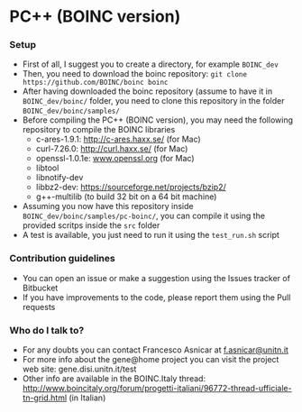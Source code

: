 # PC++ (BOINC version) #


### Setup ###

* First of all, I suggest you to create a directory, for example `BOINC_dev`
* Then, you need to download the boinc repository: `git clone https://github.com/BOINC/boinc boinc`
* After having downloaded the boinc repository (assume to have it in `BOINC_dev/boinc/` folder, you need to clone this repository in the folder `BOINC_dev/boinc/samples/`
* Before compiling the PC++ (BOINC version), you may need the following repository to compile the BOINC libraries
	* c-ares-1.9.1: http://c-ares.haxx.se/ (for Mac)
	* curl-7.26.0: http://curl.haxx.se/ (for Mac)
	* openssl-1.0.1e: www.openssl.org (for Mac)
	* libtool
	* libnotify-dev
	* libbz2-dev: https://sourceforge.net/projects/bzip2/
	* g++-multilib (to build 32 bit on a 64 bit machine)
* Assuming you now have this repository inside `BOINC_dev/boinc/samples/pc-boinc/`, you can compile it using the provided scritps inside the `src` folder
* A test is available, you just need to run it using the `test_run.sh` script


### Contribution guidelines ###

* You can open an issue or make a suggestion using the Issues tracker of Bitbucket
* If you have improvements to the code, please report them using the Pull requests


### Who do I talk to? ###

* For any doubts you can contact Francesco Asnicar at f.asnicar@unitn.it
* For more info about the gene@home project you can visit the project web site: gene.disi.unitn.it/test
* Other info are available in the BOINC.Italy thread: http://www.boincitaly.org/forum/progetti-italiani/96772-thread-ufficiale-tn-grid.html (in Italian)
